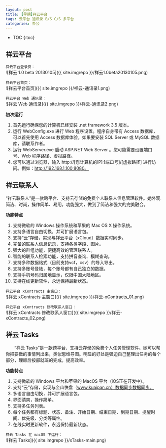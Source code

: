 ```yaml
---
layout: post
title: [早期]祥云平台
tags: 云平台 通讯录 B/S C/S 多平台
categories: 办公
---
```


* TOC
{:toc}

## 祥云平台

`祥云平台登录页：`<br/>
![祥云 1.0 beta 20130105]({{ site.imgrepo }}/祥云1.0beta20130105.png)

`祥云平台首页：`<br/>
![祥云平台首页]({{ site.imgrepo }}/祥云-通讯录1.png)

`祥云平台 Web 通讯录：`<br/>
![祥云 Web 通讯录]({{ site.imgrepo }}/祥云-通讯录2.png)

**初次运行**

1. 首先运行确保您的计算机已经安装 .net framework 3.5 版本。
2. 运行 WebConfig.exe 进行 Web 程序设置。程序自身带有 Access 数据库，可以首先使用 Access 数据库体验。如果要安装 SQL Server 或 MySQL 数据库，请联系作者。
3. 运行 WebServer.exe 启动 ASP.NET Web Server 。您可能需要设置端口号、Web 程序路径、虚拟路径。
4. 您可以通过浏览器，输入 http://[您计算机的IP]:[端口号]/[虚拟路径] 进行访问。例如：http://192.168.1.100:8080。


## 祥云联系人

“祥云联系人”是一款跨平台、支持云存储的免费个人联系人信息管理软件。她外观简洁、时尚，操作简单、易用，功能强大，做到了简洁和强大的完美融合。

**功能特点**

1. 支持微软的 Windows 操作系统和苹果的 Mac OS X 操作系统。
2. 支持多语言自由切换，并可扩展语言包。
3. 支持“云”存储，实现与祥云平台（xCloud）数据实时同步。
4. 完备的联系人信息记录，支持各类字段、图片。
5. 强大的群组功能，便捷高效的管理联系人。
6. 智能的联系人检索功能，支持拼音查询、模糊查询。
7. 支持多种数据格式（目前支持vcf，csv）的导入导出。
8. 支持多账号登陆，每个账号都有自己独立的数据。
9. 支持手机号码归属地显示，仅限中国大陆地区。
10. 支持在线更新软件，永远保持最新状态。

`祥云平台 xContracts 主窗口：`<br/>
![祥云 xContracts 主窗口]({{ site.imgrepo }}/祥云-xContracts_01.png)

`祥云平台 xContracts 修改联系人窗口：`<br/>
![祥云 xContracts 修改联系人窗口]({{ site.imgrepo }}/祥云-xContracts_02.png)

## 祥云 Tasks

　　“祥云 Tasks”是一款跨平台、支持云存储的免费个人任务管理软件。她可以帮你把要做的事情列出来，类似思维导图。明显的好处是强迫自己整理出任务的每个部分，理顺后按部就班的完成，提高效率。

**功能特点**

1. 支持微软的 Windows 平台和苹果的 MacOS 平台（iOS正在开发中）。
2. 支持“云”存储，实现与金山快盘（www.kuaipan.cn）数据同步数据同步。
3. 多语言自由切换，并可扩展语言包。
4. 界面清爽，操作简单。
5. 支持多任务列表。
6. 每个任务都有标题、状态、备注、开始日期、结束日期、到期日期、提醒时间、优先级、分类等属性。
7. 在线实时更新软件，永远保持最新状态。

`祥云 Tasks 在 macOS 下运行：`<br/>
![祥云 Tasks]({{ site.imgrepo }}/xTasks-main.png)